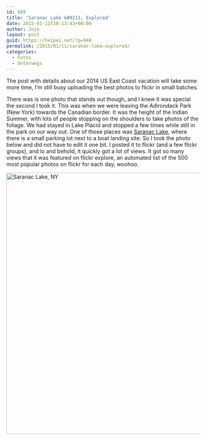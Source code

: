 ```yaml
---
id: 949
title: 'Saranac Lake &#8211; Explored'
date: 2015-01-11T20:13:43+00:00
author: Jojo
layout: post
guid: https://heipei.net/?p=949
permalink: /2015/01/11/saranac-lake-explored/
categories:
  - Fotos
  - Unterwegs
---
```

The post with details about our 2014 US East Coast vacation will take some more time, I&#8217;m still busy uploading the best photos to flickr in small batches.

There was is one photo that stands out though, and I knew it was special the second I took it. This was when we were leaving the Adirondack Park (New York) towards the Canadian border. It was the height of the Indian Summer, with lots of people stopping on the shoulders to take photos of the foliage. We had stayed in Lake Placid and stopped a few times while still in the park on our way out. One of those places was [Saranac Lake](https://en.wikipedia.org/wiki/Saranac_Lake,_New_York), where there is a small parking lot next to a boat landing site. So I took the photo below and did not have to edit it one bit. I posted it to flickr (and a few flickr groups), and lo and behold, it quickly got a lot of views. It got so many views that it was featured on flickr explore, an automated list of the 500 most popular photos on flickr for each day, woohoo.

<div class="img">
  <a href="https://www.flickr.com/photos/heipei/15584819304" title="Saranac Lake, NY by Johannes, on Flickr"><img src="https://farm8.staticflickr.com/7462/15584819304_2220da66ae_b.jpg" width="1024" height="683" alt="Saranac Lake, NY" /></a>
</div>
